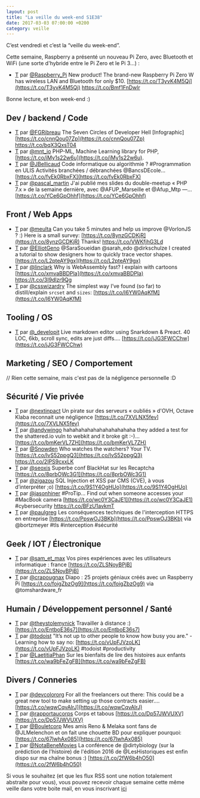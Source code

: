 ```yaml
---
layout: post
title: "La veille du week-end S1E38"
date: 2017-03-03 07:00:00 +0200
category: veille
---
```

C’est vendredi et c’est la “veille du week-end”.  

Cette semaine, Raspberry a présenté un nouveau Pi Zero, avec Bluetooth et WiFi (une sorte d'hybride entre le Pi Zero et le Pi 3...) :  
- [T](http://twitter.com/Raspberry_Pi/status/836501297872384002) par [@Raspberry_Pi](https://twitter.com/Raspberry_Pi) New product! The brand-new Raspberry Pi Zero W has wireless LAN and Bluetooth for only $10. [https://t.co/T3yvK4M5Qj](https://t.co/T3yvK4M5Qj) https://t.co/Bmf1FnDwlr


Bonne lecture, et bon week-end :)


## Dev / backend / Code
- [T](http://twitter.com/FGRibreau/status/835086660123623424) par [@FGRibreau](https://twitter.com/FGRibreau) The Seven Circles of Developer Hell [Infographic] [https://t.co/cnnQou07Zp](https://t.co/cnnQou07Zp) https://t.co/bqX3QxsT04
- [T](http://twitter.com/mnt_io/status/835043109276905472) par [@mnt_io](https://twitter.com/mnt_io) PHP-ML, Machine Learning library for PHP, [https://t.co/iMy1s22w6u](https://t.co/iMy1s22w6u).
- [T](http://twitter.com/JBellicaud/status/835552722439000064) par [@JBellicaud](https://twitter.com/JBellicaud) Code informatique ou algorithmie ? #Programmation en ULIS Activités branchées / débranchées @BancsDEcole… [https://t.co/fvEk0RbxFX](https://t.co/fvEk0RbxFX)
- [T](http://twitter.com/pascal_martin/status/836484592324526080) par [@pascal_martin](https://twitter.com/pascal_martin) J'ai publié mes slides du double-meetup « PHP 7.x » de la semaine dernière, avec @AFUP_Marseille et @Afup_Mtp —… [https://t.co/YCe6GpOhhf](https://t.co/YCe6GpOhhf)


## Front / Web Apps
- [T](http://twitter.com/meulta/status/834831048764694529) par [@meulta](https://twitter.com/meulta) Can you take 5 minutes and help us improve @VorlonJS ? :) Here is a small survey: [https://t.co/8ynzGCDKjR](https://t.co/8ynzGCDKjR) Thanks! https://t.co/VWKfjhG3Ld
- [T](http://twitter.com/ElliotGeno/status/835195989199892480) par [@ElliotGeno](https://twitter.com/ElliotGeno) @SaraSoueidan @sarah_edo @dirkschulze I created a tutorial to show designers how to quickly trace vector shapes. [https://t.co/L2pteAY9gx](https://t.co/L2pteAY9gx)
- [T](http://twitter.com/linclark/status/836607881315246080) par [@linclark](https://twitter.com/linclark) Why is WebAssembly fast? I explain with cartoons [https://t.co/xmvaBBDPla](https://t.co/xmvaBBDPla) https://t.co/3I9dlzr9Qg
- [T](http://twitter.com/csswizardry/status/836960832789565440) par [@csswizardry](https://twitter.com/csswizardry) The simplest way I’ve found (so far) to distill/explain `srcset` and `sizes`: [https://t.co/I6YW0AqKfM](https://t.co/I6YW0AqKfM)


## Tooling / OS
- [T](http://twitter.com/_developit/status/836098433639403523) par [@_developit](https://twitter.com/_developit) Live markdown editor using Snarkdown &amp; Preact. 40 LOC, 6kb, scroll sync, edits are just diffs.… [https://t.co/jJG3FWCChw](https://t.co/jJG3FWCChw)



## Marketing / SEO / Comportement
// Rien cette semaine, mais c'est pas de la négligence personnelle :D


## Sécurité / Vie privée
- [T](http://twitter.com/nextinpact/status/835044888441868290) par [@nextinpact](https://twitter.com/nextinpact) Un pirate sur des serveurs « oubliés » d'OVH, Octave Klaba reconnait une négligence [https://t.co/7XVLNX5fev](https://t.co/7XVLNX5fev)
- [T](http://twitter.com/andywingo/status/835132154749272064) par [@andywingo](https://twitter.com/andywingo) hahahahahahahahahahahaha they added a test for the shattered.io vuln to webkit and it broke git :-)… [https://t.co/bmKerVL7ZH](https://t.co/bmKerVL7ZH)
- [T](http://twitter.com/Snowden/status/835997058465206272) par [@Snowden](https://twitter.com/Snowden) Who watches the watchers? Your TV. [https://t.co/IvS52ppgQ3](https://t.co/IvS52ppgQ3) https://t.co/2IPS9cxxLK
- [T](http://twitter.com/seoxis/status/836017673498673154) par [@seoxis](https://twitter.com/seoxis) Superbe conf BlackHat sur les Recaptcha [https://t.co/8prbOWc3G1](https://t.co/8prbOWc3G1)
- [T](http://twitter.com/zigazou/status/836247543675781121) par [@zigazou](https://twitter.com/zigazou) SQL Injection et XSS par CMS (CVE), à vous d’interpréter ;o) [https://t.co/9S1Y4OgHUo](https://t.co/9S1Y4OgHUo)
- [T](http://twitter.com/jasonhiner/status/836677692061802501) par [@jasonhiner](https://twitter.com/jasonhiner) #ProTip... Find out when someone accesses your #MacBook camera [https://t.co/wc0Y3CaJE1](https://t.co/wc0Y3CaJE1) #cybersecurity https://t.co/BFzU1avkmT
- [T](http://twitter.com/paulgreg/status/836669673361985537) par [@paulgreg](https://twitter.com/paulgreg) Les conséquences techniques de l'interception HTTPS en entreprise [https://t.co/PpswOJ3BKb](https://t.co/PpswOJ3BKb) via @bortzmeyer #tls #interception #sécurité


## Geek / IOT / Électronique
- [T](http://twitter.com/sam_et_max/status/834830605959495680) par [@sam_et_max](https://twitter.com/sam_et_max) Vos pires expériences avec les utilisateurs informatique : france [https://t.co/ZLSNoyBPjB](https://t.co/ZLSNoyBPjB)
- [T](http://twitter.com/crapougnax/status/835078446078382084) par [@crapougnax](https://twitter.com/crapougnax) Diapo : 25 projets géniaux créés avec un Raspberry Pi [https://t.co/foigZbzOg9](https://t.co/foigZbzOg9) via @tomshardware_fr


## Humain / Développement personnel / Santé
- [T](http://twitter.com/theystolemynick/status/836217216504893440) par [@theystolemynick](https://twitter.com/theystolemynick) Travailler à distance :)  [https://t.co/EntboE36s7](https://t.co/EntboE36s7)
- [T](http://twitter.com/todoist/status/836435449367441408) par [@todoist](https://twitter.com/todoist) "It’s not up to other people to know how busy you are." - Learning how to say no: [https://t.co/vUpFJVzoLK](https://t.co/vUpFJVzoLK) #todoist #productivity
- [T](http://twitter.com/LaetitiaPhan/status/837034070806839296) par [@LaetitiaPhan](https://twitter.com/LaetitiaPhan) Sur les bienfaits de lire des histoires aux enfants [https://t.co/wa9bFeZgFB](https://t.co/wa9bFeZgFB)



## Divers / Conneries
- [T](http://twitter.com/devcolororg/status/835210221144457217) par [@devcolororg](https://twitter.com/devcolororg) For all the freelancers out there: This could be a great new tool to make setting up those contracts easier.… [https://t.co/wqwCqvAlrJ](https://t.co/wqwCqvAlrJ)
- [T](http://twitter.com/rapportaucorps/status/835178878834458624) par [@rapportaucorps](https://twitter.com/rapportaucorps) Corps et tabous [https://t.co/Dp57JWVUXV](https://t.co/Dp57JWVUXV)
- [T](http://twitter.com/Bouletcorp/status/836237842665758720) par [@Bouletcorp](https://twitter.com/Bouletcorp) Mes amis Reno &amp; Melaka sont fans de @JLMelenchon et on fait une chouette BD pour expliquer pourquoi: [https://t.co/67lwhAx085](https://t.co/67lwhAx085)
- [T](http://twitter.com/NotaBeneMovies/status/836536355790413825) par [@NotaBeneMovies](https://twitter.com/NotaBeneMovies) La conférence de @dirtybiology (sur la prédiction de l'histoire) de l'édition 2016 de @LesHistoriques est enfin dispo sur ma chaîne bonus :) [https://t.co/2fW6b4hO50](https://t.co/2fW6b4hO50)




Si vous le souhaitez (et que les flux RSS sont une notion totalement abstraite pour vous), vous pouvez recevoir chaque semaine cette même veille dans votre boite mail, en vous inscrivant [ici](/newsletter.html)
